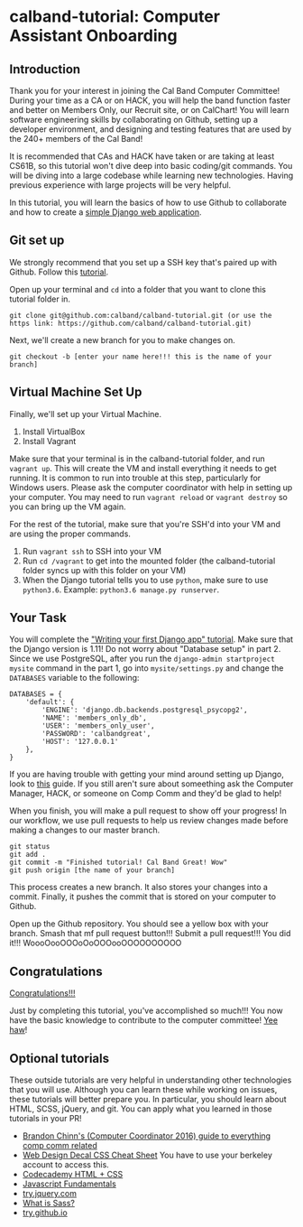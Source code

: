# calband-tutorial: Computer Assistant Onboarding

## Introduction

Thank you for your interest in joining the Cal Band Computer Committee! During your time as a CA or on HACK, you will help the band function faster and better on Members Only, our Recruit site, or on CalChart! You will learn software engineering skills by collaborating on Github, setting up a developer environment, and designing and testing features that are used by the 240+ members of the Cal Band!

It is recommended that CAs and HACK have taken or are taking at least CS61B, so this tutorial won't dive deep into basic coding/git commands. You will be diving into a large codebase while learning new technologies. Having previous experience with large projects will be very helpful.

In this tutorial, you will learn the basics of how to use Github to collaborate and how to create a [simple Django web application](https://youtu.be/Dma8Cq2i0cc?t=41s).

## Git set up

We strongly recommend that you set up a SSH key that's paired up with Github. Follow this [tutorial](https://help.github.com/articles/connecting-to-github-with-ssh/).

Open up your terminal and `cd` into a folder that you want to clone this tutorial folder in.

```
git clone git@github.com:calband/calband-tutorial.git (or use the https link: https://github.com/calband/calband-tutorial.git)
```

Next, we'll create a new branch for you to make changes on.

```
git checkout -b [enter your name here!!! this is the name of your branch]
```

## Virtual Machine Set Up

Finally, we'll set up your Virtual Machine.

1. Install VirtualBox
2. Install Vagrant

Make sure that your terminal is in the calband-tutorial folder, and run `vagrant up`. This will create the VM and install everything it needs to get running. It is common to run into trouble at this step, particularly for Windows users. Please ask the computer coordinator with help in setting up your computer. You may need to run `vagrant reload` or `vagrant destroy` so you can bring up the VM again.

For the rest of the tutorial, make sure that you're SSH'd into your VM and are using the proper commands.

1. Run `vagrant ssh` to SSH into your VM
2. Run `cd /vagrant` to get into the mounted folder (the calband-tutorial folder syncs up with this folder on your VM)
3. When the Django tutorial tells you to use `python`, make sure to use `python3.6`. Example: `python3.6 manage.py runserver`.

## Your Task

You will complete the ["Writing your first Django app" tutorial](https://docs.djangoproject.com/en/1.11/intro/tutorial01/). Make sure that the Django version is 1.11! Do not worry about "Database setup" in part 2. Since we use PostgreSQL, after you run the `django-admin startproject mysite` command in the part 1, go into `mysite/settings.py` and change the `DATABASES` variable to the following:

```
DATABASES = {
    'default': {
        'ENGINE': 'django.db.backends.postgresql_psycopg2',
        'NAME': 'members_only_db',
        'USER': 'members_only_user',
        'PASSWORD': 'calbandgreat',
        'HOST': '127.0.0.1'
    },
}
```

If you are having trouble with getting your mind around setting up Django, look to [this](https://simpleisbetterthancomplex.com/series/2017/09/04/a-complete-beginners-guide-to-django-part-1.html#starting-a-new-project) guide. If you still aren't sure about someething ask the Computer Manager, HACK, or someone on Comp Comm and they'd be glad to help!

When you finish, you will make a pull request to show off your progress! In our workflow, we use pull requests to help us review changes made before making a changes to our master branch.


```
git status
git add .
git commit -m "Finished tutorial! Cal Band Great! Wow"
git push origin [the name of your branch]
```

This process creates a new branch. It also stores your changes into a commit. Finally, it pushes the commit that is stored on your computer to Github.

Open up the Github repository. You should see a yellow box with your branch. Smash that mf pull request button!!! Submit a pull request!!! You did it!!! WoooOooOOOoOoOOOooOOOOOOOOOO

## Congratulations

[Congratulations!!!](https://youtu.be/1Bix44C1EzY)

Just by completing this tutorial, you've accomplished so much!!! You now have the basic knowledge to contribute to the computer committee! [Yee haw](https://youtu.be/I04OIfbBrTg)!

##

## Optional tutorials

These outside tutorials are very helpful in understanding other technologies that you will use. Although you can learn these while working on issues, these tutorials will better prepare you. In particular, you should learn about HTML, SCSS, jQuery, and git. You can apply what you learned in those tutorials in your PR!

- [Brandon Chinn's (Computer Coordinator 2016) guide to everything comp comm related](https://github.com/calband/compcomm-info)
- [Web Design Decal CSS Cheat Sheet](https://docs.google.com/document/d/1P8W1Fl__4fwui-Sac5UjauTvyj-NLhcgLk_5el82_5A/edit?usp=sharing) You have to use your berkeley account to access this.
- [Codecademy HTML + CSS](https://www.codecademy.com/en/tracks/web)
- [Javascript Fundamentals](https://javascript.info/first-steps)
- [try.jquery.com](http://try.jquery.com/levels/1/challenges/1)
- [What is Sass?](https://www.creativebloq.com/web-design/what-is-sass-111517618)
- [try.github.io](https://try.github.io/levels/1/challenges/1)
